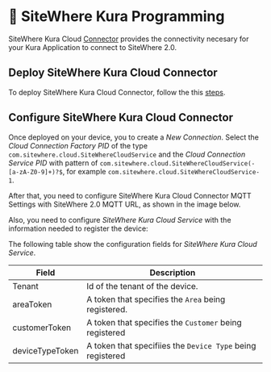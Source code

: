 # :book: SiteWhere Kura Programming

<Seo/>

SiteWhere Kura Cloud [Connector](https://github.com/sitewhere/sitewhere-kura)
provides the connectivity necesary for your Kura Application to connect to SiteWhere 2.0.

## Deploy SiteWhere Kura Cloud Connector

To deploy SiteWhere Kura Cloud Connector, follow the this [steps](https://eclipse.github.io/kura/dev/deploying-bundles.html).

## Configure SiteWhere Kura Cloud Connector

Once deployed on your device, you to create a _New Connection_. Select the _Cloud Connection Factory PID_
of the type `com.sitewhere.cloud.SiteWhereCloudService` and the _Cloud Connection Service PID_ with pattern of
`com.sitewhere.cloud.SiteWhereCloudService(-[a-zA-Z0-9]+)?$`, for example `com.sitewhere.cloud.SiteWhereCloudService-1`.

<InlineImage src="/images/guide/kura-new-connector.png" caption="SiteWhere Kura MQTT Settings"/>

After that, you need to configure SiteWhere Kura Cloud Connector MQTT Settings
with SiteWhere 2.0 MQTT URL, as shown in the image below.

<InlineImage src="/images/guide/kura-mqtt.png" caption="SiteWhere Kura MQTT Settings"/>

Also, you need to configure _SiteWhere Kura Cloud Service_ with the information needed to register the device:

<InlineImage src="/images/guide/kura-cloud.png" caption="SiteWhere Kura Cloud Connector"/>

The following table show the configuration fields for _SiteWhere Kura Cloud Service_.

| Field           | Description                                                |
| --------------- | ---------------------------------------------------------- |
| Tenant          | Id of the tenant of the device.                            |
| areaToken       | A token that specifies the `Area` being registered.        |
| customerToken   | A token that specifies the `Customer` being registered     |
| deviceTypeToken | A token that specifiies the `Device Type` being registered |
